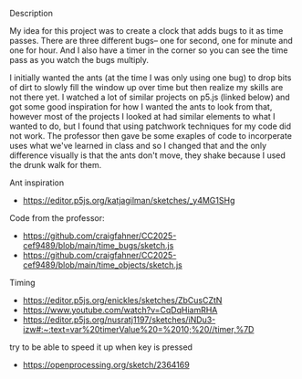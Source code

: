 Description

My idea for this project was to create a clock that adds bugs to it as time passes. There are three different bugs– one for second, one for minute and one for hour. And I also have a timer in the corner so you can see the time pass as you watch the bugs multiply.

I initially wanted the ants (at the time I was only using one bug) to drop bits of dirt to slowly fill the window up over time but then realize my skills are not there yet. I watched a lot of similar projects on p5.js (linked below) and got some good inspiration for how I wanted the ants to look from that, however most of the projects I looked at had similar elements to what I wanted to do, but I found that using patchwork techniques for my code did not work. The professor then gave be some exaples of code to incorperate uses what we've learned in class and so I changed that and the only difference visually is that the ants don't move, they shake because I used the drunk walk for them.



Ant inspiration 
* https://editor.p5js.org/katjagilman/sketches/_y4MG1SHg

Code from the professor:
* https://github.com/craigfahner/CC2025-cef9489/blob/main/time_bugs/sketch.js
* https://github.com/craigfahner/CC2025-cef9489/blob/main/time_objects/sketch.js



Timing 
* https://editor.p5js.org/enickles/sketches/ZbCusCZtN
* https://www.youtube.com/watch?v=CqDqHiamRHA 
* https://editor.p5js.org/nusratj1197/sketches/iNDu3-izw#:~:text=var%20timerValue%20=%2010;%20//timer,%7D


try to be able to speed it up when key is pressed 
* https://openprocessing.org/sketch/2364169
